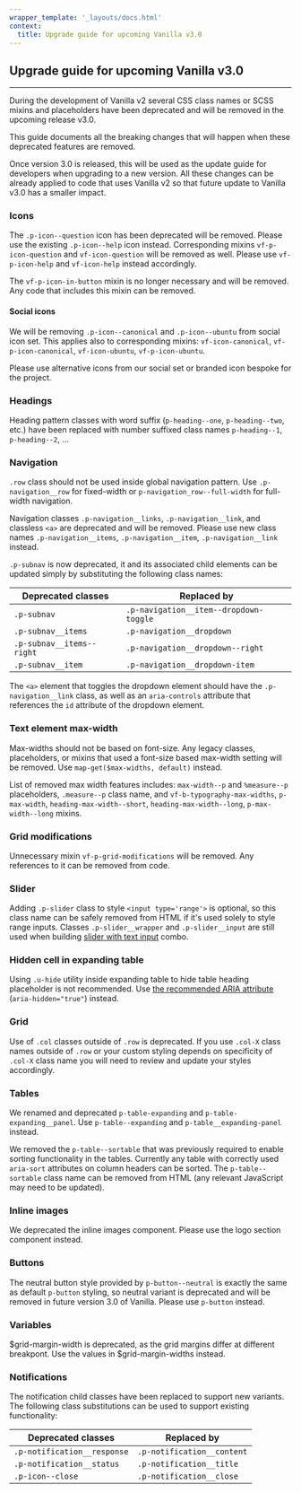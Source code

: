 ```yaml
---
wrapper_template: '_layouts/docs.html'
context:
  title: Upgrade guide for upcoming Vanilla v3.0
---
```


## Upgrade guide for upcoming Vanilla v3.0

<hr>

During the development of Vanilla v2 several CSS class names or SCSS mixins and placeholders have been deprecated and will be removed in the upcoming release v3.0.

This guide documents all the breaking changes that will happen when these deprecated features are removed.

Once version 3.0 is released, this will be used as the update guide for developers when upgrading to a new version.
All these changes can be already applied to code that uses Vanilla v2 so that future update to Vanilla v3.0 has a smaller impact.

### Icons

The `.p-icon--question` icon has been deprecated will be removed. Please use the existing `.p-icon--help` icon instead.
Corresponding mixins `vf-p-icon-question` and `vf-icon-question` will be removed as well. Please use `vf-p-icon-help` and `vf-icon-help` instead accordingly.

The `vf-p-icon-in-button` mixin is no longer necessary and will be removed. Any code that includes this mixin can be removed.

#### Social icons

We will be removing `.p-icon--canonical` and `.p-icon--ubuntu` from social icon set.
This applies also to corresponding mixins: `vf-icon-canonical`, `vf-p-icon-canonical`, `vf-icon-ubuntu`, `vf-p-icon-ubuntu`.

Please use alternative icons from our social set or branded icon bespoke for the project.

### Headings

Heading pattern classes with word suffix (`p-heading--one`, `p-heading--two`, etc.) have been replaced with number suffixed class names `p-heading--1`, `p-heading--2`, ...

### Navigation

`.row` class should not be used inside global navigation pattern. Use `.p-navigation__row` for fixed-width or `p-navigation_row--full-width` for full-width navigation.

Navigation classes `.p-navigation__links`, `.p-navigation__link`, and classless `<a>` are deprecated and will be removed. Please use new class names `.p-navigation__items`, `.p-navigation__item`, `.p-navigation__link` instead.

`.p-subnav` is now deprecated, it and its associated child elements can be updated simply by substituting the following class names:

| Deprecated classes        | Replaced by                            |
| ------------------------- | -------------------------------------- |
| `.p-subnav`               | `.p-navigation__item--dropdown-toggle` |
| `.p-subnav__items`        | `.p-navigation__dropdown`              |
| `.p-subnav__items--right` | `.p-navigation__dropdown--right`       |
| `.p-subnav__item`         | `.p-navigation__dropdown-item`         |

The `<a>` element that toggles the dropdown element should have the `.p-navigation__link` class, as well as an `aria-controls` attribute that references the `id` attribute of the dropdown element.

### Text element max-width

Max-widths should not be based on font-size. Any legacy classes, placeholders, or mixins that used a font-size based max-width setting will be removed. Use `map-get($max-widths, default)` instead.

List of removed max width features includes: `max-width--p` and `%measure--p` placeholders, `.measure--p` class name, and `vf-b-typography-max-widths`, `p-max-width`, `heading-max-width--short`, `heading-max-width--long`, `p-max-width--long` mixins.

### Grid modifications

Unnecessary mixin `vf-p-grid-modifications` will be removed. Any references to it can be removed from code.

### Slider

Adding `.p-slider` class to style `<input type='range'>` is optional, so this class name can be safely removed from HTML if it's used solely to style range inputs. Classes `.p-slider__wrapper` and `.p-slider__input` are still used when building [slider with text input](/docs/patterns/slider) combo.

### Hidden cell in expanding table

Using `.u-hide` utility inside expanding table to hide table heading placeholder is not recommended. Use [the recommended ARIA attribute](/docs/base/tables#expanding) (`aria-hidden="true"`) instead.

### Grid

Use of `.col` classes outside of `.row` is deprecated. If you use `.col-X` class names outside of `.row` or your custom styling depends on specificity of `.col-X` class name you will need to review and update your styles accordingly.

### Tables

We renamed and deprecated `p-table-expanding` and `p-table-expanding__panel`. Use `p-table--expanding` and `p-table__expanding-panel` instead.

We removed the `p-table--sortable` that was previously required to enable sorting functionality in the tables. Currently any table with correctly used `aria-sort` attributes on column headers can be sorted. The `p-table--sortable` class name can be removed from HTML (any relevant JavaScript may need to be updated).

### Inline images

We deprecated the inline images component. Please use the logo section component instead.

### Buttons

The neutral button style provided by `p-button--neutral` is exactly the same as default `p-button` styling, so neutral variant is deprecated and will be removed in future version 3.0 of Vanilla. Please use `p-button` instead.

### Variables

$grid-margin-width is deprecated, as the grid margins differ at different breakpont. Use the values in $grid-margin-widths instead.

### Notifications

The notification child classes have been replaced to support new variants. The following class substitutions can be used to support existing functionality:

| Deprecated classes          | Replaced by                |
| --------------------------- | -------------------------- |
| `.p-notification__response` | `.p-notification__content` |
| `.p-notification__status`   | `.p-notification__title`   |
| `.p-icon--close`            | `.p-notification__close`   |
